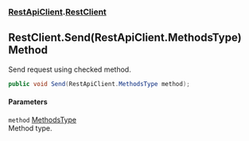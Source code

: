 ### [RestApiClient](./RestApiClient.md 'RestApiClient').[RestClient](./RestApiClient-RestClient.md 'RestApiClient.RestClient')
## RestClient.Send(RestApiClient.MethodsType) Method
Send request using checked method.  
```csharp
public void Send(RestApiClient.MethodsType method);
```
#### Parameters
<a name='RestApiClient-RestClient-Send(RestApiClient-MethodsType)-method'></a>
`method` [MethodsType](./RestApiClient-MethodsType.md 'RestApiClient.MethodsType')  
Method type.  
  
